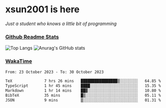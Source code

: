 # xsun2001 is here

*Just a student who knows a little bit of programming*

### [Github Readme Stats](https://github.com/anuraghazra/github-readme-stats)

![Top Langs](https://github-readme-stats.vercel.app/api/top-langs/?username=xsun2001&layout=compact&theme=radical) ![Anurag's GitHub stats](https://github-readme-stats.vercel.app/api?username=xsun2001&show_icons=true&theme=radical)

### [WakaTime](https://wakatime.com)

<!--START_SECTION:waka-->

```txt
From: 23 October 2023 - To: 30 October 2023

TeX              7 hrs 26 mins   ████████████████▒░░░░░░░░   64.85 %
TypeScript       1 hr 45 mins    ████░░░░░░░░░░░░░░░░░░░░░   15.35 %
Markdown         1 hr 14 mins    ██▓░░░░░░░░░░░░░░░░░░░░░░   10.80 %
BibTeX           35 mins         █▒░░░░░░░░░░░░░░░░░░░░░░░   05.11 %
JSON             9 mins          ▒░░░░░░░░░░░░░░░░░░░░░░░░   01.31 %
```

<!--END_SECTION:waka-->

